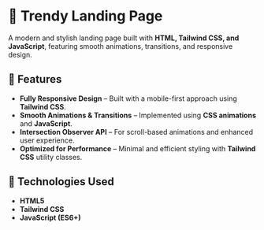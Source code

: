 # 🌟 Trendy Landing Page  

A modern and stylish landing page built with **HTML, Tailwind CSS, and JavaScript**, featuring smooth animations, transitions, and responsive design.  

## 🔹 Features  
- **Fully Responsive Design** – Built with a mobile-first approach using **Tailwind CSS**.  
- **Smooth Animations & Transitions** – Implemented using **CSS animations** and **JavaScript**.  
- **Intersection Observer API** – For scroll-based animations and enhanced user experience.  
- **Optimized for Performance** – Minimal and efficient styling with **Tailwind CSS** utility classes.  

## 📌 Technologies Used  
- **HTML5**  
- **Tailwind CSS**  
- **JavaScript (ES6+)**  
